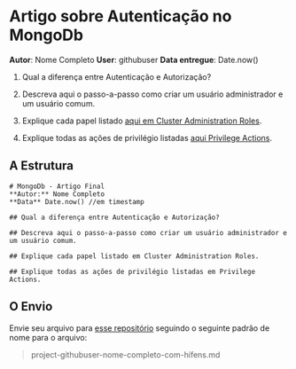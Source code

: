 # Artigo sobre Autenticação no MongoDb
**Autor**: Nome Completo
**User**: githubuser
**Data entregue**: Date.now()

1) Qual a diferença entre Autenticação e Autorização? 

2) Descreva aqui o passo-a-passo como criar um usuário administrador e um usuário comum.

3) Explique cada papel listado [aqui em Cluster Administration Roles](https://docs.mongodb.org/v2.6/reference/built-in-roles/#cluster-administration-roles).

4) Explique todas as ações de privilégio listadas [aqui Privilege Actions](https://docs.mongodb.org/manual/reference/privilege-actions/).


## A Estrutura

```
# MongoDb - Artigo Final
**Autor:** Nome Completo
**Data** Date.now() //em timestamp

## Qual a diferença entre Autenticação e Autorização?

## Descreva aqui o passo-a-passo como criar um usuário administrador e um usuário comum.

## Explique cada papel listado em Cluster Administration Roles.

## Explique todas as ações de privilégio listadas em Privilege Actions.
```

## O Envio

Envie seu arquivo para [esse repositório](https://github.com/Webschool-io/be-mean-instagram-mongodb-articles) seguindo o seguinte padrão de nome para o arquivo:

> project-githubuser-nome-completo-com-hífens.md
